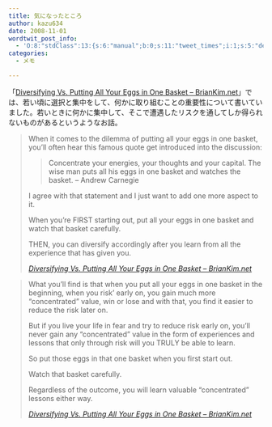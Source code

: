 ```yaml
---
title: 気になったところ
author: kazu634
date: 2008-11-01
wordtwit_post_info:
  - 'O:8:"stdClass":13:{s:6:"manual";b:0;s:11:"tweet_times";i:1;s:5:"delay";i:0;s:7:"enabled";i:1;s:10:"separation";s:2:"60";s:7:"version";s:3:"3.7";s:14:"tweet_template";b:0;s:6:"status";i:2;s:6:"result";a:0:{}s:13:"tweet_counter";i:2;s:13:"tweet_log_ids";a:1:{i:0;i:4359;}s:9:"hash_tags";a:0:{}s:8:"accounts";a:1:{i:0;s:7:"kazu634";}}'
categories:
  - メモ

---
```

<div class="section">
<p>
    「<a href="http://briankim.net/blog/2008/10/diversifying-vs-putting-all-your-eggs-in-one-basket/" onclick="__gaTracker('send', 'event', 'outbound-article', 'http://briankim.net/blog/2008/10/diversifying-vs-putting-all-your-eggs-in-one-basket/', 'Diversifying Vs. Putting All Your Eggs in One Basket &#8211; BrianKim.net');" target="_blank">Diversifying Vs. Putting All Your Eggs in One Basket &#8211; BrianKim.net</a>」では、若い頃に選択と集中をして、何かに取り組むことの重要性について書いていました。若いときに何かに集中して、そこで遭遇したリスクを通してしか得られないものがあるというようなお話。
</p>
  
<blockquote title="Diversifying Vs. Putting All Your Eggs in One Basket - BrianKim.net" cite="http://briankim.net/blog/2008/10/diversifying-vs-putting-all-your-eggs-in-one-basket/">
<p>
      When it comes to the dilemma of putting all your eggs in one basket, you&#8217;ll often hear this famous quote get introduced into the discussion:
</p>
    
<blockquote>
<p>
        Concentrate your energies, your thoughts and your capital. The wise man puts all his eggs in one basket and watches the basket. &#8211; Andrew Carnegie
</p>
</blockquote>
    
<p>
      I agree with that statement and I just want to add one more aspect to it.
</p>
    
<p>
      When you&#8217;re FIRST starting out, put all your eggs in one basket and watch that basket carefully.
</p>
    
<p>
      THEN, you can diversify accordingly after you learn from all the experience that has given you.
</p>
    
<p>
<cite><a href="http://briankim.net/blog/2008/10/diversifying-vs-putting-all-your-eggs-in-one-basket/" onclick="__gaTracker('send', 'event', 'outbound-article', 'http://briankim.net/blog/2008/10/diversifying-vs-putting-all-your-eggs-in-one-basket/', 'Diversifying Vs. Putting All Your Eggs in One Basket &#8211; BrianKim.net');" target="_blank">Diversifying Vs. Putting All Your Eggs in One Basket &#8211; BrianKim.net</a></cite>
</p>
</blockquote>
  
<blockquote title="Diversifying Vs. Putting All Your Eggs in One Basket - BrianKim.net" cite="http://briankim.net/blog/2008/10/diversifying-vs-putting-all-your-eggs-in-one-basket/">
<p>
      What you&#8217;ll find is that when you put all your eggs in one basket in the beginning, when you risk&#8217; early on, you gain much more &#8220;concentrated&#8221; value, win or lose and with that, you find it easier to reduce the risk later on.
</p>
    
<p>
      But if you live your life in fear and try to reduce risk early on, you&#8217;ll never gain any &#8220;concentrated&#8221; value in the form of experiences and lessons that only through risk will you TRULY be able to learn.
</p>
    
<p>
      So put those eggs in that one basket when you first start out.
</p>
    
<p>
      Watch that basket carefully.
</p>
    
<p>
      Regardless of the outcome, you will learn valuable &#8220;concentrated&#8221; lessons either way.
</p>
    
<p>
<cite><a href="http://briankim.net/blog/2008/10/diversifying-vs-putting-all-your-eggs-in-one-basket/" onclick="__gaTracker('send', 'event', 'outbound-article', 'http://briankim.net/blog/2008/10/diversifying-vs-putting-all-your-eggs-in-one-basket/', 'Diversifying Vs. Putting All Your Eggs in One Basket &#8211; BrianKim.net');" target="_blank">Diversifying Vs. Putting All Your Eggs in One Basket &#8211; BrianKim.net</a></cite>
</p>
</blockquote>
</div>
